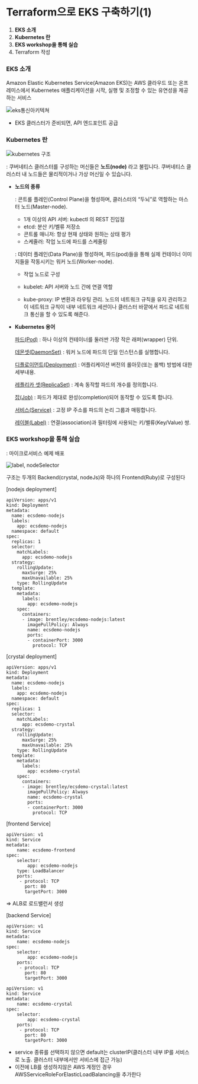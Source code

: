 # Terraform으로 EKS 구축하기(1)



1. **EKS 소개**
2. **Kubernetes 란**
3. **EKS workshop을 통해 실습**
4. Terraform 작성



### EKS 소개

Amazon Elastic Kubernetes Service(Amazon EKS)는 AWS 클라우드 또는 온프레미스에서 Kubernetes 애플리케이션을 시작, 실행 및 조정할 수 있는 유연성을 제공하는 서비스

![eks통신아키텍쳐](https://user-images.githubusercontent.com/47243329/128975349-c11390ba-05bc-464a-961d-36a300976990.PNG)

- EKS 클러스터가 준비되면, API 엔드포인트 공급

  

### Kubernetes 란

![kubernetes 구조](https://user-images.githubusercontent.com/47243329/128975450-f0f43b90-3f92-4fe1-98d9-b3eb8efe2941.PNG)

 : 쿠버네티스 클러스터를 구성하는 머신들은 **노드(node)** 라고 불립니다. 쿠버네티스 클러스터 내 노드들은 물리적이거나 가상 머신일 수 있습니다.

- **노드의 종류**

  : 콘트롤 플레인(Control Plane)을 형성하며, 클러스터의 “두뇌”로 역할하는 마스터 노드(Master-node).

  - 1개 이상의 API 서버: kubectl 의 REST 진입점
  - etcd: 분산 키/벨류 저장소
  - 콘트롤 매니저: 항상 현재 상태와 원하는 상태 평가
  - 스케줄러: 작업 노드에 파드를 스케줄링

  : 데이터 플레인(Data Plane)을 형성하며, 파드(pod)들을 통해 실제 컨테이너 이미지들을 작동시키는 워커 노드(Worker-node).

  - 작업 노드로 구성

  - kubelet: API 서버와 노드 간에 연결 역할

  - kube-proxy: IP 변환과 라우팅 관리. 노드의 네트워크 규칙을 유지 관리하고 이 네트워크 규칙이 내부 네트워크 세션이나 클러스터 바깥에서 파드로 네트워크 통신을 할 수 있도록 해준다.

    

- **Kubernetes 용어**

  [파드(Pod)](https://kubernetes.io/docs/concepts/workloads/pods/pod/) : 하나 이상의 컨테이너를 둘러싼 가장 작은 래퍼(wrapper) 단위.

  [데몬셋(DaemonSet)](https://kubernetes.io/docs/concepts/workloads/controllers/daemonset/) : 워커 노드에 파드의 단일 인스턴스를 실행합니다.

  [디플로이먼트(Deployment)](https://kubernetes.io/docs/concepts/workloads/controllers/deployment/) : 어플리케이션 버전의 롤아웃(또는 롤백) 방법에 대한 세부내용.

  [레플리카 셋(ReplicaSet)](https://kubernetes.io/docs/concepts/workloads/controllers/replicaset/) : 계속 동작할 파드의 개수를 정의합니다.

  [잡(Job)](https://kubernetes.io/docs/concepts/workloads/controllers/jobs-run-to-completion/) : 파드가 제대로 완성(completion)되어 동작할 수 있도록 합니다.

  [서비스(Service)](https://kubernetes.io/docs/concepts/services-networking/service/) : 고정 IP 주소를 파드의 논리 그룹과 매핑합니다.

  [레이블(Label)](https://kubernetes.io/docs/concepts/overview/working-with-objects/labels/) : 연결(association)과 필터링에 사용되는 키/밸류(Key/Value) 쌍.



### EKS workshop을 통해 실습

: 마이크로서비스 예제 배포

![label, nodeSelector](https://user-images.githubusercontent.com/47243329/128975391-3d0e783b-a48a-42b2-93fa-cf3730fa29ab.PNG)

구조는 두개의 Backend(crystal, nodeJs)와 하나의 Frontend(Ruby)로 구성된다

[nodejs deployment]

```
apiVersion: apps/v1
kind: Deployment
metadata:
  name: ecsdemo-nodejs
  labels:
    app: ecsdemo-nodejs
  namespace: default
spec:
  replicas: 1
  selector:
    matchLabels:
      app: ecsdemo-nodejs
  strategy:
    rollingUpdate:
      maxSurge: 25%
      maxUnavailable: 25%
    type: RollingUpdate
  template:
    metadata:
      labels:
        app: ecsdemo-nodejs
    spec:
      containers:
      - image: brentley/ecsdemo-nodejs:latest
        imagePullPolicy: Always
        name: ecsdemo-nodejs
        ports:
        - containerPort: 3000
          protocol: TCP
```

[crystal deployment]

```
apiVersion: apps/v1
kind: Deployment
metadata:
  name: ecsdemo-nodejs
  labels:
    app: ecsdemo-nodejs
  namespace: default
spec:
  replicas: 1
  selector:
    matchLabels:
      app: ecsdemo-crystal
  strategy:
    rollingUpdate:
      maxSurge: 25%
      maxUnavailable: 25%
    type: RollingUpdate
  template:
    metadata:
      labels:
        app: ecsdemo-crystal
    spec:
      containers:
      - image: brentley/ecsdemo-crystal:latest
        imagePullPolicy: Always
        name: ecsdemo-crystal
        ports:
        - containerPort: 3000
          protocol: TCP
```

[frontend Service]

```
apiVersion: v1
kind: Service
metadata:
	name: ecsdemo-frontend
spec:
	selector:
		app: ecsdemo-nodejs
	type: LoadBalancer
	ports:
	 - protocol: TCP
	   port: 80
	   targetPort: 3000
```
=> ALB로 로드밸런서 생성

[backend Service]

```
apiVersion: v1
kind: Service
metadata:
	name: ecsdemo-nodejs
spec:
	selector:
		app: ecsdemo-nodejs
	ports:
	 - protocol: TCP
	   port: 80
	   targetPort: 3000
```
```
apiVersion: v1
kind: Service
metadata:
	name: ecsdemo-crystal
spec:
	selector:
		app: ecsdemo-crystal
	ports:
	 - protocol: TCP
	   port: 80
	   targetPort: 3000
```

- service 종류를 선택하지 않으면 default는 clusterIP(클러스터 내부 IP를 서비스로 노출. 클러스터 내부에서만 서비스에 접근 가능)
- 이전에 LB를 생성하지않은 AWS 계정인 경우 AWSServiceRoleForElasticLoadBalancing을 추가한다

